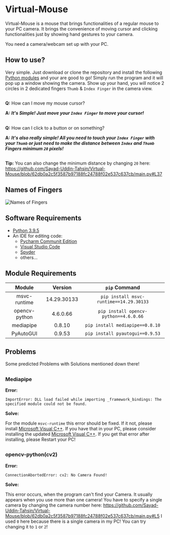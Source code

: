 # Virtual-Mouse
Virtual-Mouse is a mouse that brings functionalities of a regular mouse to your PC camera.  It brings the convenience of moving cursor and clicking functionalities just by showing hand gestures to your camera.

You need a camera/webcam set up with your PC.

## How to use?
Very simple. Just download or clone the repository and install the following [Python modules](https://github.com/Sayad-Uddin-Tahsin/Virtual-Mouse/edit/main/README.md#module-requirements) and your are good to go! Simply run the program and it will pop up a window showing the camera. Show up your hand, you will notice 2 circles in 2 dedicated fingers `Thumb` & `Index Finger` in the camera view.

##
**Q:** How can I move my mouse cursor?

**A:** ___It's Simple! Just move your `Index Finger` to move your cursor!___

##
**Q:** How can I click to a button or on something?

**A:** ___It's also really simple! All you need to touch your `Index Finger` with your `Thumb` or just need to make the distance between `Index` and `Thumb` Fingers minimum `20` pixels!___

##
 **Tip:** You can also change the minimum distance by changing `20` here: https://github.com/Sayad-Uddin-Tahsin/Virtual-Mouse/blob/62db0a2c5f3587b97188fc24788f02e537c637cb/main.py#L37
 
## Names of Fingers
 ![Names of Fingers](https://image.shutterstock.com/image-vector/fingers-names-human-body-parts-260nw-1042963189.jpg)
 

## Software Requirements
- [Python 3.9.5](https://www.python.org/downloads/release/python-395/)
- An IDE for editing code:
   - [Pycharm Communit Edition](https://www.jetbrains.com/pycharm/download)
   - [Visual Studio Code](https://code.visualstudio.com/download)
   - [Spyder](https://www.spyder-ide.org/#section-download)
   - others...

## Module Requirements
| Module | Version | `pip` Command |
| :--: | :-----: | :---: |
| msvc-runtime | 14.29.30133 | `pip install msvc-runtime==14.29.30133` |
| opencv-python | 4.6.0.66 | `pip install opencv-python==4.6.0.66` |
| mediapipe | 0.8.10 | `pip install mediapipe==0.8.10` |
| PyAutoGUI | 0.9.53 | `pip install pyautogui==0.9.53` |

## Problems

Some predicted Problems with Solutions mentioned down there!

##
### Mediapipe
**Error:**

`ImportError: DLL load failed while importing _framework_bindings: The specified module could not be found.`

**Solve:**

For the module `msvc-runtime` this error should be fixed. If it not, please install [Microsoft Visual C++](https://docs.microsoft.com/en-US/cpp/windows/latest-supported-vc-redist?view=msvc-170). If you have that in your PC, please consider installing the updated [Microsoft Visual C++](https://docs.microsoft.com/en-US/cpp/windows/latest-supported-vc-redist?view=msvc-170). If you get that error after installing, please Restart your PC!

##
### opencv-python(cv2)
**Error:**

`ConnectionAbortedError: cv2: No Camera Found!`

**Solve:**

This error occurs, when the program can't find your Camera. It usually appears when you use more than one camera! You have to specify a single camera by changing the camera number here: https://github.com/Sayad-Uddin-Tahsin/Virtual-Mouse/blob/62db0a2c5f3587b97188fc24788f02e537c637cb/main.py#L5 I used `0` here because there is a single camera in my PC! You can try changing it to `1` or `2`!
